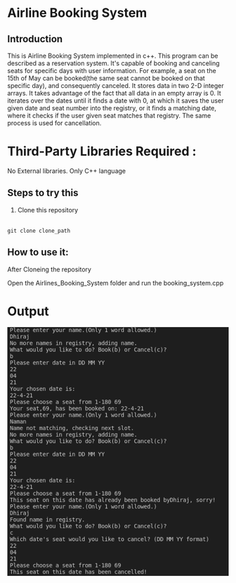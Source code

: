 
# Airline Booking System
## Introduction
This is Airline Booking System implemented in c++.
This program can be described as a reservation system. It's capable of booking and canceling seats for specific days with user information. For example, a seat on the 15th of May can be booked(the same seat cannot be booked on that specific day), and consequently canceled. It stores data in two 2-D integer arrays. It takes advantage of the fact that all data in an empty array is 0. It iterates over the dates until it finds a date with 0, at which it saves the user given date and seat number into the registry, or it finds a matching date, where it checks if the user given seat matches that registry. The same process is used for cancellation.
# Third-Party Libraries Required :

No External libraries.
Only C++ language

## Steps to try this

1. Clone this repository

```

git clone clone_path

```
## How to use it:

After Cloneing the repository

Open the Airlines_Booking_System folder and run the booking_system.cpp

# Output

<img src="output.png">
